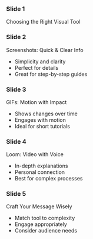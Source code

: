 ### Slide 1

Choosing the Right Visual Tool

### Slide 2

Screenshots: Quick & Clear Info
- Simplicity and clarity
- Perfect for details
- Great for step-by-step guides

### Slide 3

GIFs: Motion with Impact
- Shows changes over time
- Engages with motion
- Ideal for short tutorials

### Slide 4

Loom: Video with Voice
- In-depth explanations
- Personal connection
- Best for complex processes

### Slide 5

Craft Your Message Wisely
- Match tool to complexity
- Engage appropriately
- Consider audience needs
